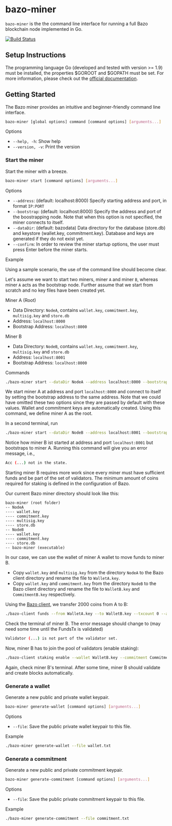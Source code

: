 # bazo-miner
`bazo-miner` is the the command line interface for running a full Bazo blockchain node implemented in Go.

[![Build Status](https://travis-ci.org/bazo-blockchain/bazo-miner.svg?branch=master)](https://travis-ci.org/bazo-blockchain/bazo-miner)

## Setup Instructions

The programming language Go (developed and tested with version >= 1.9) must be installed, the properties $GOROOT and $GOPATH must be set. For more information, please check out the [official documentation](https://github.com/golang/go/wiki/SettingGOPATH).

## Getting Started

The Bazo miner provides an intuitive and beginner-friendly command line interface.

```bash
bazo-miner [global options] command [command options] [arguments...]
```

Options
* `--help, -h`: Show help 
* `--version, -v`: Print the version

### Start the miner

Start the miner with a breeze. 

```bash
bazo-miner start [command options] [arguments...]
```

Options
* `--address`: (default: localhost:8000) Specify starting address and port, in format `IP:PORT`
* `--bootstrap`: (default: localhost:8000) Specify the address and port of the boostrapping node. Note that when this option is not specified, the miner connects to itself.
* `--dataDir`: (default: bazodata) Data directory for the database (store.db) and keystore (wallet.key, commitment.key). Database and keys are generated if they do not exist yet.
* `--confirm`: In order to review the miner startup options, the user must press Enter before the miner starts.

Example

Using a sample scenario, the use of the command line should become clear.

Let's assume we want to start two miners, miner `A` and miner `B`, whereas miner `A` acts as the bootstrap node.
Further assume that we start from scratch and no key files have been created yet.

Miner A (Root)
* Data Directory: `NodeA`, contains `wallet.key`, `commitment.key`, `multisig.key` and `store.db`
* Address: `localhost:8000`
* Bootstrap Address: `localhost:8000`


Miner B
* Data Directory: `NodeB`, contains `wallet.key`, `commitment.key`, `multisig.key` and `store.db`
* Address: `localhost:8001`
* Bootstrap Address: `localhost:8000`

Commands

```bash
./bazo-miner start --dataDir NodeA --address localhost:8000 --bootstrap localhost:8000
```

We start miner A at address and port `localhost:8000` and connect to itself by setting the bootstrap address to the same address.
Note that we could have omitted these two options since they are passed by default with these values.
Wallet and commitment keys are automatically created. Using this command, we define miner A as the root.

In a second terminal, run

```bash
./bazo-miner start --dataDir NodeB --address localhost:8001 --bootstrap localhost:8000
```

Notice how miner B ist started at address and port `localhost:8001` but bootstraps to miner A.
Running this command will give you an error message, i.e.,

```bash
Acc (...) not in the state.
```

Starting miner B requires more work since every miner must have sufficient funds and be part of the set of validators.
The minimum amount of coins required for staking is defined in the configuration of Bazo.

Our current Bazo miner directory should look like this:

```
bazo-miner (root folder)
-- NodeA
---- wallet.key
---- commitment.key
---- multisig.key
---- store.db
-- NodeB
---- wallet.key
---- commitment.key
---- store.db
-- bazo-miner (executable)
``` 

In our case, we can use the wallet of miner A wallet to move funds to miner B. 
* Copy `wallet.key` and `multisig.key` from the directory `NodeA` to the Bazo client directory and rename the file to `WalletA.key`.
* Copy `wallet.key` and `commitment.key` from the directory `NodeB` to the Bazo client directory and rename the file to `WalletB.key` and `CommitmentB.key` respectively.

Using the [Bazo client](https://github.com/bazo-blockchain/bazo-client), we transfer 2000 coins from A to B:

```bash
./bazo-client funds --from WalletA.key --to WalletB.key --txcount 0 --amount 2000 --multisig Multisig.key 
```

Check the terminal of miner B. The error message should change to (may need some time until the FundsTx is validated)

```bash
Validator (...) is not part of the validator set.
```

Now, miner B has to join the pool of validators (enable staking):

```bash
./bazo-client staking enable --wallet WalletB.key --commitment CommitmentB.key
```

Again, check miner B's terminal. After some time, miner B should validate and create blocks automatically.

### Generate a wallet

Generate a new public and private wallet keypair.

```bash
bazo-miner generate-wallet [command options] [arguments...]
```

Options
* `--file`: Save the public private wallet keypair to this file.

Example

```bash
./bazo-miner generate-wallet --file wallet.txt
```


### Generate a commitment

Generate a new public and private commitment keypair.

```bash
bazo-miner generate-commitment [command options] [arguments...]
```

Options
* `--file`: Save the public private commitment keypair to this file.

Example

```bash
./bazo-miner generate-commitment --file commitment.txt
```

